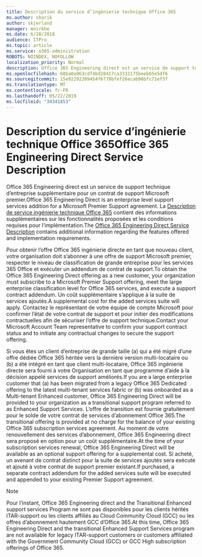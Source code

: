 ```yaml
---
title: Description du service d’ingénierie technique Office 365
ms.author: sharik
author: skjerland
manager: mnirkhe
ms.date: 6/28/2018
audience: ITPro
ms.topic: article
ms.service: o365-administration
ROBOTS: NOINDEX, NOFOLLOW
localization_priority: Normal
description: Office 365 Engineering direct est un service de support technique d’entreprise supplémentaire pour un contrat de support Microsoft premier. La description de service ingénierie technique Office 365 contient des informations supplémentaires sur les fonctionnalités proposées et les conditions requises pour l’implémentation.
ms.openlocfilehash: 68ba0a963cdf4bd28417ca3332175beeb65e5df6
ms.sourcegitcommit: 15e92292209454f6778bfef26ecab96bfc71ef5f
ms.translationtype: MT
ms.contentlocale: fr-FR
ms.lasthandoff: 05/22/2019
ms.locfileid: "34341853"
---
```

# <a name="office-365-engineering-direct-service-description"></a><span data-ttu-id="8e9e2-104">Description du service d’ingénierie technique Office 365</span><span class="sxs-lookup"><span data-stu-id="8e9e2-104">Office 365 Engineering Direct Service Description</span></span>

<span data-ttu-id="8e9e2-105">Office 365 Engineering direct est un service de support technique d’entreprise supplémentaire pour un contrat de support Microsoft premier.</span><span class="sxs-lookup"><span data-stu-id="8e9e2-105">Office 365 Engineering Direct is an enterprise level support services addition for a Microsoft Premier Support agreement.</span></span> <span data-ttu-id="8e9e2-106">La [Description de service ingénierie technique Office 365](https://github.com/MicrosoftDocs/OfficeDocs-O365ServiceDescriptions/blob/master/Office%20365%20Engineering%20Direct%20-%20Svc%20Desc%20(25mar2019).pdf) contient des informations supplémentaires sur les fonctionnalités proposées et les conditions requises pour l’implémentation.</span><span class="sxs-lookup"><span data-stu-id="8e9e2-106">The [Office 365 Engineering Direct Service Description](https://github.com/MicrosoftDocs/OfficeDocs-O365ServiceDescriptions/blob/master/Office%20365%20Engineering%20Direct%20-%20Svc%20Desc%20(25mar2019).pdf) contains additional information regarding the features offered and implementation requirements.</span></span>

<span data-ttu-id="8e9e2-107">Pour obtenir l’offre Office 365 ingénierie directe en tant que nouveau client, votre organisation doit s’abonner à une offre de support Microsoft premier, respecter le niveau de classification de grande entreprise pour les services 365 Office et exécuter un addendum de contrat de support.</span><span class="sxs-lookup"><span data-stu-id="8e9e2-107">To obtain the Office 365 Engineering Direct offering as a new customer, your organization must subscribe to a Microsoft Premier Support offering, meet the large enterprise classification level for Office 365 services, and execute a support contract addendum.</span></span> <span data-ttu-id="8e9e2-108">Un coût supplémentaire s’applique à la suite de services ajoutés.</span><span class="sxs-lookup"><span data-stu-id="8e9e2-108">A supplemental cost for the added services suite will apply.</span></span> <span data-ttu-id="8e9e2-109">Contactez le représentant de votre équipe de compte Microsoft pour confirmer l’état de votre contrat de support et pour initier des modifications contractuelles afin de sécuriser l’offre de support technique.</span><span class="sxs-lookup"><span data-stu-id="8e9e2-109">Contact your Microsoft Account Team representative to confirm your support contract status and to initiate any contractual changes to secure the support offering.</span></span> 

<span data-ttu-id="8e9e2-110">Si vous êtes un client d’entreprise de grande taille (a) qui a été migré d’une offre dédiée Office 365 héritée vers la dernière version multi-locataire ou (b) a été intégré en tant que client multi-locataire, Office 365 ingénierie directe sera fourni à votre Organisation en tant que programme d’aide à la décision appelé services de support améliorés.</span><span class="sxs-lookup"><span data-stu-id="8e9e2-110">If you are a large enterprise customer that (a) has been migrated from a legacy Office 365 Dedicated offering to the latest multi-tenant services fabric or (b) was onboarded as a Multi-tenant Enhanced customer, Office 365 Engineering Direct will be provided to your organization as a transitional support program referred to as Enhanced Support Services.</span></span> <span data-ttu-id="8e9e2-111">L’offre de transition est fournie gratuitement pour le solde de votre contrat de services d’abonnement Office 365.</span><span class="sxs-lookup"><span data-stu-id="8e9e2-111">The transitional offering is provided at no charge for the balance of your existing Office 365 subscription services agreement.</span></span> <span data-ttu-id="8e9e2-112">Au moment de votre renouvellement des services d’abonnement, Office 365 Engineering direct sera proposé en option pour un coût supplémentaire.</span><span class="sxs-lookup"><span data-stu-id="8e9e2-112">At the time of your subscription services renewal, Office 365 Engineering Direct will be available as an optional support offering for a supplemental cost.</span></span> <span data-ttu-id="8e9e2-113">Si acheté, un avenant de contrat distinct pour la suite de services ajoutés sera exécuté et ajouté à votre contrat de support premier existant.</span><span class="sxs-lookup"><span data-stu-id="8e9e2-113">If purchased, a separate contract addendum for the added services suite will be executed and appended to your existing Premier Support agreement.</span></span>

> [!NOTE]
> <span data-ttu-id="8e9e2-114">Pour l’instant, Office 365 Engineering direct and the Transitional Enhanced support services Program ne sont pas disponibles pour les clients hérités ITAR-support ou les clients affiliés au Cloud Community Cloud (GCC) ou les offres d’abonnement hautement GCC d’Office 365.</span><span class="sxs-lookup"><span data-stu-id="8e9e2-114">At this time, Office 365 Engineering Direct and the transitional Enhanced Support Services program are not available for legacy ITAR-support customers or customers affiliated with the Government Community Cloud (GCC) or GCC High subscription offerings of Office 365.</span></span>
